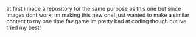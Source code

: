 at first i made a repository for the same purpose as this one but since images dont work, im making this new one!
just wanted to make a similar content to my one time fav game 
im pretty bad at coding though but ive tried my best!
